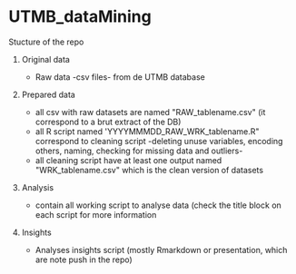 # UTMB_dataMining

Stucture of the repo

1. Original data 
	- Raw data -csv files- from de UTMB database 

2. Prepared data 
	- all csv with raw datasets are named "RAW_tablename.csv" (it correspond to a brut extract of the DB)
	- all R script named 'YYYYMMMDD_RAW_WRK_tablename.R" correspond to
		 cleaning script -deleting unuse variables, encoding others, naming, checking for missing data and outliers-
	- all cleaning script have at least one output named "WRK_tablename.csv" which is the clean version of datasets

3. Analysis
	- contain all working script to analyse data (check the title block on each script for more information

4. Insights 
	- Analyses insights script (mostly Rmarkdown or presentation, which are note push in the repo)